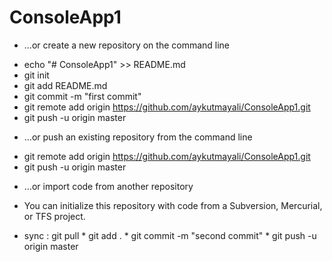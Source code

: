 # ConsoleApp1
* …or create a new repository on the command line
- echo "# ConsoleApp1" >> README.md
- git init
- git add README.md
- git commit -m "first commit"
- git remote add origin https://github.com/aykutmayali/ConsoleApp1.git
- git push -u origin master
                
* …or push an existing repository from the command line
- git remote add origin https://github.com/aykutmayali/ConsoleApp1.git
- git push -u origin master

* …or import code from another repository
- You can initialize this repository with code from a Subversion, Mercurial, or TFS project.

- sync : git pull
        * git add .
        * git commit -m "second commit"
        * git push -u origin master
        
        
